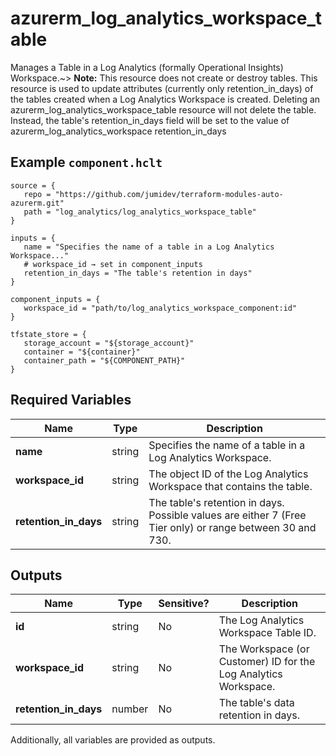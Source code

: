 # azurerm_log_analytics_workspace_table

Manages a Table in a Log Analytics (formally Operational Insights) Workspace.~> **Note:** This resource does not create or destroy tables. This resource is used to update attributes (currently only retention_in_days) of the tables created when a Log Analytics Workspace is created. Deleting an azurerm_log_analytics_workspace_table resource will not delete the table. Instead, the table's retention_in_days field will be set to the value of azurerm_log_analytics_workspace retention_in_days

## Example `component.hclt`

```hcl
source = {
   repo = "https://github.com/jumidev/terraform-modules-auto-azurerm.git"   
   path = "log_analytics/log_analytics_workspace_table"   
}

inputs = {
   name = "Specifies the name of a table in a Log Analytics Workspace..."   
   # workspace_id → set in component_inputs
   retention_in_days = "The table's retention in days"   
}

component_inputs = {
   workspace_id = "path/to/log_analytics_workspace_component:id"   
}

tfstate_store = {
   storage_account = "${storage_account}"   
   container = "${container}"   
   container_path = "${COMPONENT_PATH}"   
}

```

## Required Variables

| Name | Type |  Description |
| ---- | --------- |  ----------- |
| **name** | string |  Specifies the name of a table in a Log Analytics Workspace. | 
| **workspace_id** | string |  The object ID of the Log Analytics Workspace that contains the table. | 
| **retention_in_days** | string |  The table's retention in days. Possible values are either 7 (Free Tier only) or range between 30 and 730. | 



## Outputs

| Name | Type | Sensitive? | Description |
| ---- | ---- | --------- | --------- |
| **id** | string | No  | The Log Analytics Workspace Table ID. | 
| **workspace_id** | string | No  | The Workspace (or Customer) ID for the Log Analytics Workspace. | 
| **retention_in_days** | number | No  | The table's data retention in days. | 

Additionally, all variables are provided as outputs.
